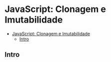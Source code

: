 # JavaScript: Clonagem e Imutabilidade

- [JavaScript: Clonagem e Imutabilidade](#javascript-clonagem-e-imutabilidade)
  - [Intro](#intro)

## Intro